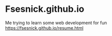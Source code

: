 # Fsesnick.github.io
Me trying to learn some web development for fun 
https://fsesnick.github.io/resume.html
